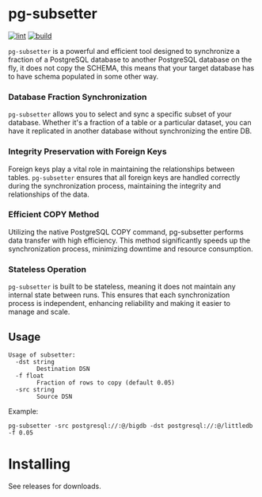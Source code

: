 # pg-subsetter

[![lint](https://github.com/teamniteo/pg-subsetter/actions/workflows/lint.yml/badge.svg)](https://github.com/teamniteo/pg-subsetter/actions/workflows/lint.yml) [![build](https://github.com/teamniteo/pg-subsetter/actions/workflows/go.yml/badge.svg)](https://github.com/teamniteo/pg-subsetter/actions/workflows/go.yml)


`pg-subsetter` is a powerful and efficient tool designed to synchronize a fraction of a PostgreSQL database to another PostgreSQL database on the fly, it does not copy the SCHEMA, this means that your target database has to have schema populated in some other way.

### Database Fraction Synchronization
`pg-subsetter` allows you to select and sync a specific subset of your database. Whether it's a fraction of a table or a particular dataset, you can have it replicated in another database without synchronizing the entire DB.

### Integrity Preservation with Foreign Keys
Foreign keys play a vital role in maintaining the relationships between tables. `pg-subsetter` ensures that all foreign keys are handled correctly during the synchronization process, maintaining the integrity and relationships of the data.

### Efficient COPY Method
Utilizing the native PostgreSQL COPY command, pg-subsetter performs data transfer with high efficiency. This method significantly speeds up the synchronization process, minimizing downtime and resource consumption.

### Stateless Operation
`pg-subsetter` is built to be stateless, meaning it does not maintain any internal state between runs. This ensures that each synchronization process is independent, enhancing reliability and making it easier to manage and scale.


## Usage

```
Usage of subsetter:
  -dst string
        Destination DSN
  -f float
        Fraction of rows to copy (default 0.05)
  -src string
        Source DSN
```


Example:

```pg-subsetter -src postgresql://:@/bigdb -dst postgresql://:@/littledb -f 0.05```

# Installing

See releases for downloads.
